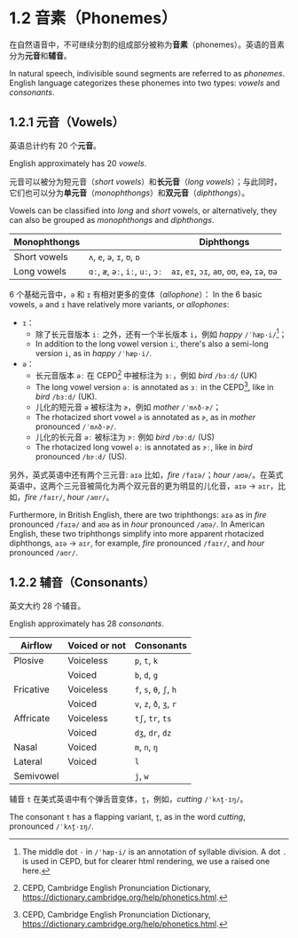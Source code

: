 # 1.2 音素（Phonemes）

在自然语音中，不可继续分割的组成部分被称为**音素**（phonemes）。英语的音素分为**元音**和**辅音**。

In natural speech, indivisible sound segments are referred to as *phonemes*. English language categorizes these phonemes into two types: *vowels* and *consonants*.

## 1.2.1 元音（Vowels）

英语总计约有 20 个**元音**。

English approximately has 20 *vowels*.

元音可以被分为短元音（*short vowels*）和**长元音**（*long vowels*）；与此同时，它们也可以分为**单元音**（*monophthongs*）和**双元音**（*diphthongs*）。

Vowels can be classified into *long* and *short* vowels, or alternatively, they can also be grouped as *monophthongs* and *diphthongs*.

| Monophthongs |                                   | Diphthongs                                     |
| ------------ | --------------------------------- | ---------------------------------------------- |
| Short vowels | `ʌ`, `e`, `ə`, `ɪ`, `ʊ`, `ɒ`      |                                                |
| Long vowels  | `ɑː`, `æ`, `əː`, `iː`, `uː`, `ɔː` | `aɪ`, `eɪ`, `ɔɪ`, `aʊ`, `oʊ`, `eə`, `ɪə`, `ʊə` |

6 个基础元音中，`ə` 和 `ɪ` 有相对更多的变体（*allophone*）：
In the 6 basic vowels, `ə` and `ɪ` have relatively more variants, or *allophones*:

* `ɪ`：
  * 除了长元音版本 `iː` 之外，还有一个半长版本 `i`，例如 *happy* `/ˈhæp·i/`[^1]；
  * In addition to the long vowel version `i`ː, there's also a semi-long version `i`, as in *happy* `/ˈhæp·i/`.
* `ə`：
  * 长元音版本 `əː` 在 CEPD[^2] 中被标注为 `ɜː`，例如 *bird* `/bɜːd/` (UK)
  * The long vowel version `əː` is annotated as `ɜː` in the CEPD[^2], like in *bird* `/bɜːd/` (UK).
  * 儿化的短元音 `ə` 被标注为 `ɚ`，例如 *mother* `/ˈmʌð·ɚ/`；
  * The rhotacized short vowel `ə` is annotated as `ɚ`, as in *mother* pronounced `/ˈmʌð·ɚ/`.
  * 儿化的长元音 `əː` 被标注为 `ɝː` 例如 *bird* `/bɝːd/` (US)
  * The rhotacized long vowel `əː` is annotated as `ɝː`, like in *bird* pronounced `/bɝːd/` (US).

另外，英式英语中还有两个三元音: `aɪə` 比如，*fire* `/faɪə/`；*hour* `/aʊə/`。在英式英语中，这两个三元音被简化为两个双元音的更为明显的儿化音，`aɪə` → `aɪr`，比如，*fire* `/faɪr/`, *hour* `/aʊr/`。

Furthermore, in British English, there are two triphthongs: `aɪə` as in *fire* pronounced `/faɪə/` and `aʊə` as in *hour* pronounced `/aʊə/`. In American English, these two triphthongs simplify into more apparent rhotacized diphthongs, `aɪə` → `aɪr`, for example, *fire* pronounced `/faɪr/`, and *hour* pronounced `/aʊr/`.

## 1.2.2 辅音（Consonants）

英文大约 28 个辅音。

English approximately has 28 *consonants*.

| Airflow   | Voiced or not | Consonants              |
| --------- | ------------- | ----------------------- |
| Plosive   | Voiceless     | `p`, `t`, `k`           |
|           | Voiced        | `b`, `d`, `g`           |
| Fricative | Voiceless     | `f`, `s`, `θ`, `ʃ`, `h` |
|           | Voiced        | `v`, `z`, `ð`, `ʒ`, `r` |
| Affricate | Voiceless     | `tʃ`, `tr`, `ts`        |
|           | Voiced        | `dʒ`, `dr`, `dz`        |
| Nasal     | Voiced        | `m`, `n`, `ŋ`           |
| Lateral   | Voiced        | `l`                     |
| Semivowel |               | `j`, `w`                |

辅音 `t` 在美式英语中有个弹舌音变体，`t̬`，例如，*cutting* `/ˈkʌt̬·ɪŋ/`。

The consonant `t` has a flapping variant, `t̬`, as in the word *cutting*, pronounced `/ˈkʌt̬·ɪŋ/`.

[^1]: The middle dot `·` in `/ˈhæp·i/` is an annotation of syllable division. A dot `.` is used in CEPD, but for clearer html rendering, we use a raised one here.
[^2]: CEPD, Cambridge English Pronunciation Dictionary, https://dictionary.cambridge.org/help/phonetics.html.
